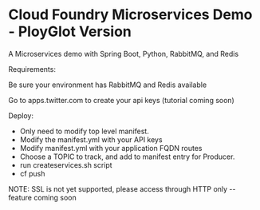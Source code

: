 # Cloud Foundry Microservices Demo - PloyGlot Version


A Microservices demo with Spring Boot, Python, RabbitMQ, and Redis

Requirements:

Be sure your environment has RabbitMQ and Redis available

Go to apps.twitter.com to create your api keys (tutorial coming soon)

Deploy:

- Only need to modify top level manifest.
- Modify the manifest.yml with your API keys
- Modify manifest.yml with your application FQDN routes
- Choose a TOPIC to track, and add to manifest entry for Producer.
- run createservices.sh script
- cf push

NOTE: SSL is not yet supported, please access through HTTP only -- feature coming soon



